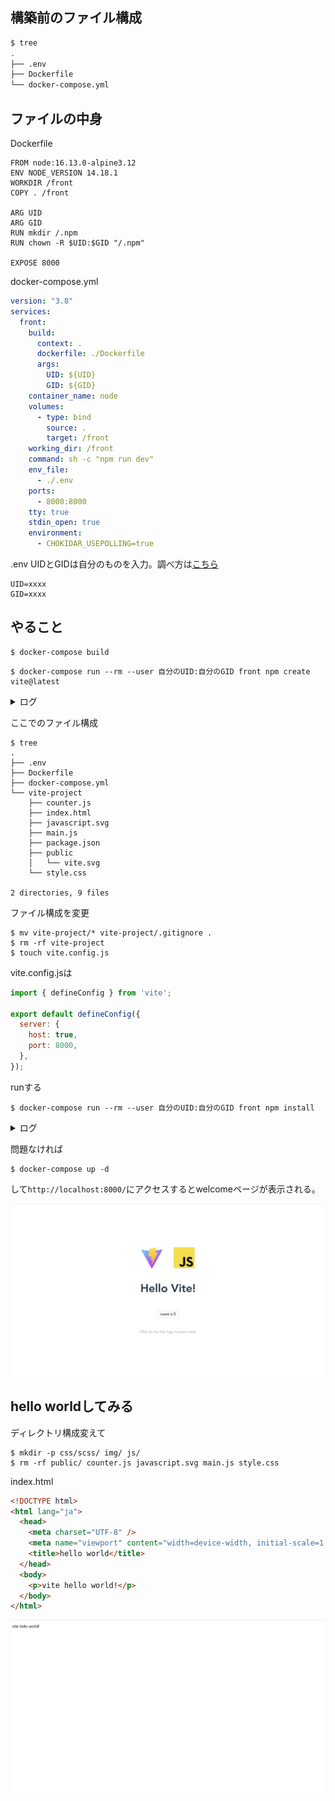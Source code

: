 ## 構築前のファイル構成

~~~sh
$ tree
.
├── .env
├── Dockerfile
└── docker-compose.yml
~~~

## ファイルの中身

Dockerfile

~~~Docker
FROM node:16.13.0-alpine3.12
ENV NODE_VERSION 14.18.1
WORKDIR /front
COPY . /front

ARG UID
ARG GID
RUN mkdir /.npm
RUN chown -R $UID:$GID "/.npm"

EXPOSE 8000
~~~

docker-compose.yml

~~~yml
version: "3.8" 
services:
  front: 
    build: 
      context: . 
      dockerfile: ./Dockerfile
      args:
        UID: ${UID}
        GID: ${GID}
    container_name: node
    volumes:
      - type: bind
        source: .
        target: /front
    working_dir: /front
    command: sh -c "npm run dev"
    env_file:
      - ./.env
    ports:
      - 8000:8000
    tty: true
    stdin_open: true
    environment:
      - CHOKIDAR_USEPOLLING=true
~~~

.env
UIDとGIDは自分のものを入力。調べ方は[こちら](https://atmarkit.itmedia.co.jp/flinux/rensai/linuxtips/095uidgid.html)

~~~
UID=xxxx
GID=xxxx
~~~

## やること

~~~
$ docker-compose build
~~~

~~~
$ docker-compose run --rm --user 自分のUID:自分のGID front npm create vite@latest
~~~

<details>
<summary>ログ</summary>

~~~sh
$ docker-compose run --rm --user 自分のUID:自分のGID front npm create vite@latest
Creating network "docker-vite_default" with the default driver
Creating docker-vite_front_run ... done
Need to install the following packages:
  create-vite@latest
Ok to proceed? (y) y
✔ Project name: … vite-project
✔ Select a framework: › Vanilla
✔ Select a variant: › JavaScript

Scaffolding project in /front/vite-project...

Done. Now run:

  cd vite-project
  npm install
  npm run dev

npm notice 
npm notice New minor version of npm available! 8.1.0 -> 8.19.2
npm notice Changelog: https://github.com/npm/cli/releases/tag/v8.19.2
npm notice Run npm install -g npm@8.19.2 to update!
npm notice 
~~~

</details>

ここでのファイル構成

~~~
$ tree
.
├── .env
├── Dockerfile
├── docker-compose.yml
└── vite-project
    ├── counter.js
    ├── index.html
    ├── javascript.svg
    ├── main.js
    ├── package.json
    ├── public
    │   └── vite.svg
    └── style.css

2 directories, 9 files
~~~

ファイル構成を変更

~~~
$ mv vite-project/* vite-project/.gitignore .
$ rm -rf vite-project
$ touch vite.config.js
~~~

vite.config.jsは

~~~js
import { defineConfig } from 'vite';

export default defineConfig({
  server: {
    host: true,
    port: 8000,
  },
});
~~~

runする

~~~
$ docker-compose run --rm --user 自分のUID:自分のGID front npm install
~~~

<details>
<summary>ログ</summary>

~~~
Creating docker-vite_front_run ... done

added 14 packages, and audited 15 packages in 6s

4 packages are looking for funding
  run `npm fund` for details

found 0 vulnerabilities
npm notice 
npm notice New minor version of npm available! 8.1.0 -> 8.19.2
npm notice Changelog: https://github.com/npm/cli/releases/tag/v8.19.2
npm notice Run npm install -g npm@8.19.2 to update!
npm notice 
~~~

</details>

問題なければ

~~~
$ docker-compose up -d
~~~

して`http://localhost:8000/`にアクセスするとwelcomeページが表示される。

![welcom画面](images/vite_welcome_page.png)

## hello worldしてみる

ディレクトリ構成変えて

~~~
$ mkdir -p css/scss/ img/ js/
$ rm -rf public/ counter.js javascript.svg main.js style.css
~~~

index.html

~~~html
<!DOCTYPE html>
<html lang="ja">
  <head>
    <meta charset="UTF-8" />
    <meta name="viewport" content="width=device-width, initial-scale=1.0" />
    <title>hello world</title>
  </head>
  <body>
    <p>vite hello world!</p>
  </body>
</html>
~~~

![hello_world](images/vite_hello_world.png)
